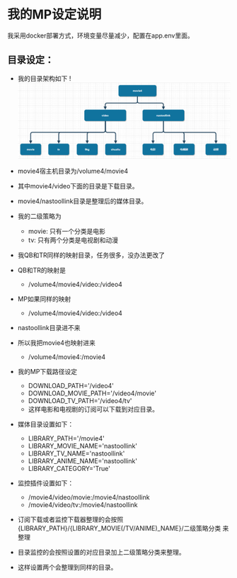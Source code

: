 # 我的MP设定说明
我采用docker部署方式，环境变量尽量减少，配置在app.env里面。

## 目录设定：
- 我的目录架构如下
!![Here](./folder.png)
- movie4宿主机目录为/volume4/movie4
- 其中movie4/video下面的目录是下载目录。
- movie4/nastoollink目录是整理后的媒体目录。
- 我的二级策略为
  - movie: 只有一个分类是电影
  - tv: 只有两个分类是电视剧和动漫
- 我QB和TR同样的映射目录，任务很多，没办法更改了
- QB和TR的映射是
  - /volume4/movie4/video:/video4
- MP如果同样的映射
  - /volume4/movie4/video:/video4
- nastoollink目录进不来
- 所以我把movie4也映射进来
  - /volume4/movie4:/movie4

- 我的MP下载路径设定
  - DOWNLOAD_PATH='/video4'
  - DOWNLOAD_MOVIE_PATH='/video4/movie'
  - DOWNLOAD_TV_PATH='/video4/tv'
  - 这样电影和电视剧的订阅可以下载到对应目录。
- 媒体目录设置如下：
  - LIBRARY_PATH='/movie4'
  - LIBRARY_MOVIE_NAME='nastoollink'
  - LIBRARY_TV_NAME='nastoollink'
  - LIBRARY_ANIME_NAME='nastoollink'
  - LIBRARY_CATEGORY='True'
- 监控插件设置如下：
  - /movie4/video/movie:/movie4/nastoollink
  - /movie4/video/tv:/movie4/nastoollink

- 订阅下载或者监控下载器整理的会按照 {LIBRARY_PATH}/{LIBRARY_MOVIE(/TV/ANIME)_NAME}/二级策略分类 来整理
- 目录监控的会按照设置的对应目录加上二级策略分类来整理。
- 这样设置两个会整理到同样的目录。

